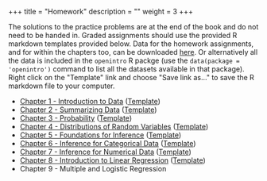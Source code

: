 +++
title = "Homework"
description = ""
weight = 3
+++


The solutions to the practice problems are at the end of the book and do not need to be handed in. Graded assignments should use the provided R markdown templates provided below. Data for the homework assignments, and for within the chapters too, can be downloaded [here](https://github.com/jbryer/DATA606Fall2019/tree/master/course_data/os3_data). Or alternatively all the data is included in the `openintro` R packge (use the `data(package = 'openintro')` command to list all the datasets available in that package). Right click on the "Template" link and choose "Save link as..." to save the R markdown file to your computer.

* [Chapter 1 - Introduction to Data](https://github.com/jbryer/DATA606Fall2019/blob/master/Homework/Homework1.pdf) ([Template](https://raw.githubusercontent.com/jbryer/DATA606Fall2019/master/Homework/Homework1.Rmd))
* [Chapter 2 - Summarizing Data](https://github.com/jbryer/DATA606Fall2019/blob/master/Homework/Homework2.pdf) ([Template](https://raw.githubusercontent.com/jbryer/DATA606Fall2019/master/Homework/Homework2.Rmd))
* [Chapter 3 - Probability](https://github.com/jbryer/DATA606Fall2019/blob/master/Homework/Homework3.pdf) ([Template](https://raw.githubusercontent.com/jbryer/DATA606Fall2019/master/Homework/Homework3.Rmd))
* [Chapter 4 - Distributions of Random Variables](https://github.com/jbryer/DATA606Fall2019/blob/master/Homework/Homework4.pdf) ([Template](https://raw.githubusercontent.com/jbryer/DATA606Fall2019/master/Homework/Homework4.Rmd))
* [Chapter 5 - Foundations for Inference](https://github.com/jbryer/DATA606Fall2019/blob/master/Homework/Homework5.pdf) ([Template](https://raw.githubusercontent.com/jbryer/DATA606Fall2019/master/Homework/Homework5.Rmd))
* [Chapter 6 - Inference for Categorical Data](https://github.com/jbryer/DATA606Fall2019/blob/master/Homework/Homework6.pdf) ([Template](https://raw.githubusercontent.com/jbryer/DATA606Fall2019/master/Homework/Homework6.Rmd))
* [Chapter 7 - Inference for Numerical Data](https://github.com/jbryer/DATA606Fall2019/blob/master/Homework/Homework7.pdf) ([Template](https://raw.githubusercontent.com/jbryer/DATA606Fall2019/master/Homework/Homework7.Rmd))
* [Chapter 8 - Introduction to Linear Regression](https://github.com/jbryer/DATA606Fall2019/blob/master/Homework/Homework8.pdf) ([Template](https://raw.githubusercontent.com/jbryer/DATA606Fall2019/master/Homework/Homework8.Rmd))
* Chapter 9 - Multiple and Logistic Regression


<!--
* [Chapter 9 - Multiple and Logistic Regression](https://github.com/jbryer/DATA606Fall2019/blob/master/Homework/Homework9.pdf) ([Template](https://raw.githubusercontent.com/jbryer/DATA606Fall2019/master/Homework/Homework9.Rmd))
-->